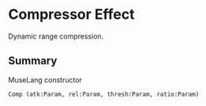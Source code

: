 Compressor Effect
=================

Dynamic range compression.

## Summary

MuseLang constructor

    Comp (atk:Param, rel:Param, thresh:Param, ratio:Param)


